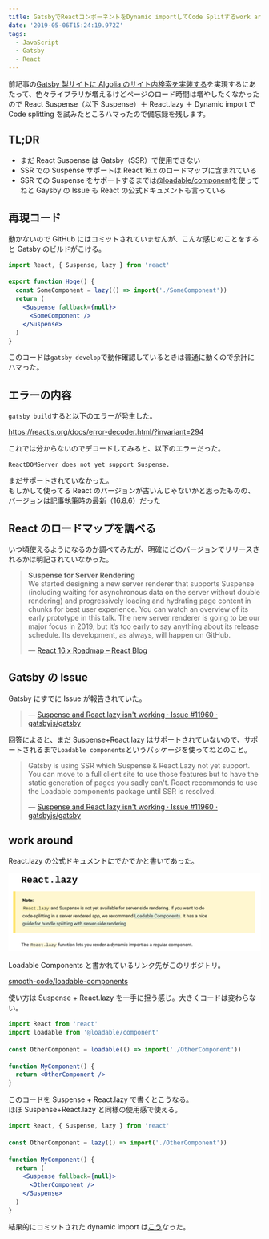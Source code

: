 ```yaml
---
title: GatsbyでReactコンポーネントをDynamic importしてCode Splitするwork around
date: '2019-05-06T15:24:19.972Z'
tags:
  - JavaScript
  - Gatsby
  - React
---
```


前記事の[Gatsby 製サイトに Algolia のサイト内検索を実装する](/post/on-site-search-in-gatsby-with-algolia/)を実現するにあたって、色々ライブラリが増えるけどページのロード時間は増やしたくなかったので React Suspense（以下 Suspense）＋ React.lazy ＋ Dynamic import で Code splitting を試みたところハマったので備忘録を残します。

<!--more-->

## TL;DR

- まだ React Suspense は Gatsby（SSR）で使用できない
- SSR での Suspense サポートは React 16.x のロードマップに含まれている
- SSR での Suspense をサポートするまでは[@loadable/component](https://github.com/smooth-code/loadable-components)を使ってねと Gaysby の Issue も React の公式ドキュメントも言っている

## 再現コード

動かないので GitHub にはコミットされていませんが、こんな感じのことをすると Gatsby のビルドがこける。

```jsx
import React, { Suspense, lazy } from 'react'

export function Hoge() {
  const SomeComponent = lazy(() => import('./SomeComponent'))
  return (
    <Suspense fallback={null}>
      <SomeComponent />
    </Suspense>
  )
}
```

このコードは`gatsby develop`で動作確認しているときは普通に動くので余計にハマった。

## エラーの内容

`gatsby build`すると以下のエラーが発生した。

https://reactjs.org/docs/error-decoder.html/?invariant=294

これでは分からないのでデコードしてみると、以下のエラーだった。

```
ReactDOMServer does not yet support Suspense.
```

まだサポートされていなかった。  
もしかして使ってる React のバージョンが古いんじゃないかと思ったものの、バージョンは記事執筆時の最新（16.8.6）だった

## React のロードマップを調べる

いつ頃使えるようになるのか調べてみたが、明確にどのバージョンでリリースされるかは明記されていなかった。

> **Suspense for Server Rendering**  
> We started designing a new server renderer that supports Suspense (including waiting for asynchronous data on the server without double rendering) and progressively loading and hydrating page content in chunks for best user experience. You can watch an overview of its early prototype in this talk. The new server renderer is going to be our major focus in 2019, but it’s too early to say anything about its release schedule. Its development, as always, will happen on GitHub.
>
> &mdash; [React 16.x Roadmap – React Blog](https://reactjs.org/blog/2018/11/27/react-16-roadmap.html#suspense-for-server-rendering)

## Gatsby の Issue

Gatsby にすでに Issue が報告されていた。

> &mdash; [Suspense and React.lazy isn't working · Issue #11960 · gatsbyjs/gatsby](https://github.com/gatsbyjs/gatsby/issues/11960)

回答によると、まだ Suspense+React.lazy はサポートされていないので、サポートされるまで`Loadable components`というパッケージを使ってねとのこと。

> Gatsby is using SSR which Suspense & React.Lazy not yet support. You can move to a full client site to use those features but to have the static generation of pages you sadly can't. React recommonds to use the Loadable components package until SSR is resolved.
>
> &mdash; [Suspense and React.lazy isn't working · Issue #11960 · gatsbyjs/gatsby](https://github.com/gatsbyjs/gatsby/issues/11960)

## work around

React.lazy の公式ドキュメントにでかでかと書いてあった。

![](./caution.png)

Loadable Components と書かれているリンク先がこのリポジトリ。

[smooth-code/loadable-components](https://github.com/smooth-code/loadable-components)

使い方は Suspense + React.lazy を一手に担う感じ。大きくコードは変わらない。

```jsx
import React from 'react'
import loadable from '@loadable/component'

const OtherComponent = loadable(() => import('./OtherComponent'))

function MyComponent() {
  return <OtherComponent />
}
```

このコードを Suspense + React.lazy で書くとこうなる。  
ほぼ Suspense+React.lazy と同様の使用感で使える。

```jsx
import React, { Suspense, lazy } from 'react'

const OtherComponent = lazy(() => import('./OtherComponent'))

function MyComponent() {
  return (
    <Suspense fallback={null}>
      <OtherComponent />
    </Suspense>
  )
}
```

結果的にコミットされた dynamic import は[こう](https://github.com/Leko/WEB-EGG/blob/6e088d55d43ea8988282044a67e39fb573bd12a4/src/components/Layout.js#L14-L29)なった。

